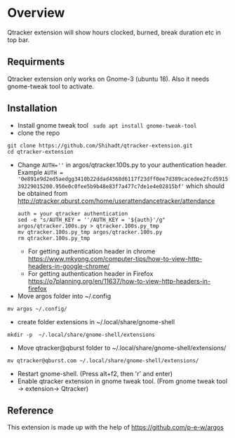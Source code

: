 # Overview

Qtracker extension will show hours clocked, burned, break duration etc in top bar.

## Requirments
Qtracker extension only works on Gnome-3 (ubuntu 18). Also it needs gnome-tweak tool to activate.

## Installation

- Install gnome tweak tool
``` sudo apt install gnome-tweak-tool```
- clone the repo
```
git clone https://github.com/Shihadt/qtracker-extension.git
cd qtracker-extension
```

- Change ```AUTH=''``` in argos/qtracker.100s.py to your authentication header. Example ```AUTH = '0e891e9d2ed5aedgg3410b22ddad4368d6117f23dff0ee7d389cacedee2fcd591539229015200.950e0c0fee5b9b48e83f7a477c7de1e4e02815bf'``` which should be obtained from <http://qtracker.qburst.com/home/userattendancetracker/attendance>
	```
	auth = your qtracker authentication
	sed -e "s/AUTH_KEY = ''/AUTH_KEY = '${auth}'/g" argos/qtracker.100s.py > qtracker.100s.py_tmp
	mv qtracker.100s.py_tmp argos/qtracker.100s.py
	rm qtracker.100s.py_tmp
	```
	- For getting authentication header in chrome <https://www.mkyong.com/computer-tips/how-to-view-http-headers-in-google-chrome/>
	- For getting authentication header in Firefox <https://o7planning.org/en/11637/how-to-view-http-headers-in-firefox>
- Move argos folder into ~/.config
```
mv argos ~/.config/
```
- create folder extensions in  ~/.local/share/gnome-shell
```
mkdir -p  ~/.local/share/gnome-shell/extensions
```
- Move qtracker@qburst folder to ~/.local/share/gnome-shell/extensions/
```
mv qtracker@qburst.com ~/.local/share/gnome-shell/extensions/
```
- Restart gnome-shell. (Press alt+f2, then 'r' and enter)
- Enable qtracker extension in gnome tweak tool. (From gnome tweak tool -> extension-> Qtracker)



## Reference
This extension is made up with the help of https://github.com/p-e-w/argos
